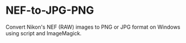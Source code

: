 # NEF-to-JPG-PNG
Convert Nikon's NEF (RAW) images to PNG or JPG format on Windows using script and ImageMagick.
